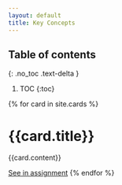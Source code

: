 ```yaml
---
layout: default
title: Key Concepts
---
```


## Table of contents
{: .no_toc .text-delta }

1. TOC
{:toc}

{% for card in site.cards %}
# {{card.title}}

{{card.content}}

[See in assignment]({{site.baseurl}}{{card.link-assignment}})
{% endfor %}
